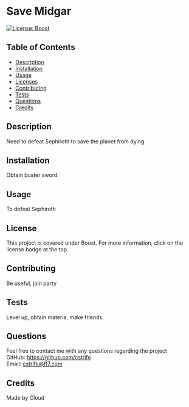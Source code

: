 # Save Midgar
  [![License: Boost](https://img.shields.io/badge/License-Boost_1.0-lightblue.svg)](https://www.boost.org/LICENSE_1_0.txt)

  ## Table of Contents
  * [Description](#description)
  * [Installation](#installation)
  * [Usage](#usage)
  * [Licenses](#license)
  * [Contributing](#contributing)
  * [Tests](#tests)
  * [Questions](#questions)
  * [Credits](#credits)
    
  ## Description
  Need to defeat Sephiroth to save the planet from dying

  ## Installation
  Obtain buster sword

  ## Usage
  To defeat Sephiroth

  
  ## License
  This project is covered under Boost. For more information, click on the license badge at the top.

  ## Contributing
  Be useful, join party

  ## Tests
  Level up, obtain materia, make friends

  ## Questions
  Feel free to contact me with any questions regarding the project  
  GitHub: https://github.com/cstrife  
  Email: cstrife@ff7.com

  ## Credits
  Made by Cloud
